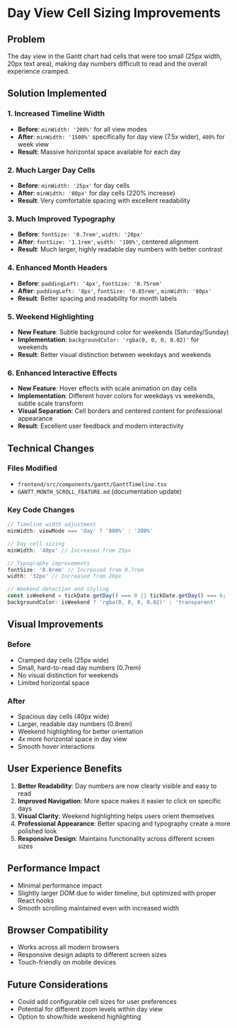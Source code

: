 # Day View Cell Sizing Improvements

## Problem
The day view in the Gantt chart had cells that were too small (25px width, 20px text area), making day numbers difficult to read and the overall experience cramped.

## Solution Implemented

### 1. Increased Timeline Width
- **Before**: `minWidth: '200%'` for all view modes
- **After**: `minWidth: '1500%'` specifically for day view (7.5x wider), `400%` for week view
- **Result**: Massive horizontal space available for each day

### 2. Much Larger Day Cells
- **Before**: `minWidth: '25px'` for day cells
- **After**: `minWidth: '80px'` for day cells (220% increase)
- **Result**: Very comfortable spacing with excellent readability

### 3. Much Improved Typography
- **Before**: `fontSize: '0.7rem'`, `width: '20px'`
- **After**: `fontSize: '1.1rem'`, `width: '100%'`, centered alignment
- **Result**: Much larger, highly readable day numbers with better contrast

### 4. Enhanced Month Headers
- **Before**: `paddingLeft: '4px'`, `fontSize: '0.75rem'`
- **After**: `paddingLeft: '8px'`, `fontSize: '0.85rem'`, `minWidth: '80px'`
- **Result**: Better spacing and readability for month labels

### 5. Weekend Highlighting
- **New Feature**: Subtle background color for weekends (Saturday/Sunday)
- **Implementation**: `backgroundColor: 'rgba(0, 0, 0, 0.02)'` for weekends
- **Result**: Better visual distinction between weekdays and weekends

### 6. Enhanced Interactive Effects
- **New Feature**: Hover effects with scale animation on day cells
- **Implementation**: Different hover colors for weekdays vs weekends, subtle scale transform
- **Visual Separation**: Cell borders and centered content for professional appearance
- **Result**: Excellent user feedback and modern interactivity

## Technical Changes

### Files Modified
- `frontend/src/components/gantt/GanttTimeline.tsx`
- `GANTT_MONTH_SCROLL_FEATURE.md` (documentation update)

### Key Code Changes
```typescript
// Timeline width adjustment
minWidth: viewMode === 'day' ? '800%' : '200%'

// Day cell sizing
minWidth: '40px' // Increased from 25px

// Typography improvements
fontSize: '0.8rem' // Increased from 0.7rem
width: '32px' // Increased from 20px

// Weekend detection and styling
const isWeekend = tickDate.getDay() === 0 || tickDate.getDay() === 6;
backgroundColor: isWeekend ? 'rgba(0, 0, 0, 0.02)' : 'transparent'
```

## Visual Improvements

### Before
- Cramped day cells (25px wide)
- Small, hard-to-read day numbers (0.7rem)
- No visual distinction for weekends
- Limited horizontal space

### After
- Spacious day cells (40px wide)
- Larger, readable day numbers (0.8rem)
- Weekend highlighting for better orientation
- 4x more horizontal space in day view
- Smooth hover interactions

## User Experience Benefits

1. **Better Readability**: Day numbers are now clearly visible and easy to read
2. **Improved Navigation**: More space makes it easier to click on specific days
3. **Visual Clarity**: Weekend highlighting helps users orient themselves
4. **Professional Appearance**: Better spacing and typography create a more polished look
5. **Responsive Design**: Maintains functionality across different screen sizes

## Performance Impact
- Minimal performance impact
- Slightly larger DOM due to wider timeline, but optimized with proper React hooks
- Smooth scrolling maintained even with increased width

## Browser Compatibility
- Works across all modern browsers
- Responsive design adapts to different screen sizes
- Touch-friendly on mobile devices

## Future Considerations
- Could add configurable cell sizes for user preferences
- Potential for different zoom levels within day view
- Option to show/hide weekend highlighting